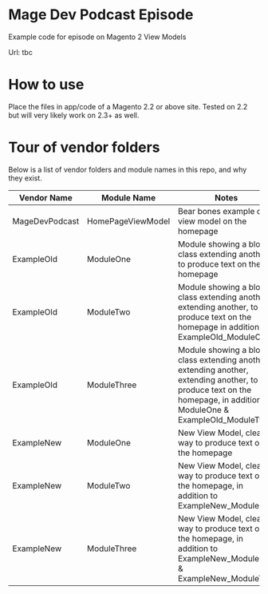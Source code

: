 # Mage Dev Podcast Episode
Example code for episode on Magento 2 View Models

Url: tbc

# How to use
Place the files in app/code of a Magento 2.2 or above site. Tested on 2.2 but will very likely work on 2.3+ as well.

# Tour of vendor folders
Below is a list of vendor folders and module names in this repo, and why they exist.

Vendor Name | Module Name  | Notes
--- | --- | ---
MageDevPodcast | HomePageViewModel | Bear bones example of a view model on the homepage
ExampleOld | ModuleOne |Module showing a block class extending another, to produce text on the homepage
ExampleOld | ModuleTwo |Module showing a block class extending another, extending another, to produce text on the homepage in addition to ExampleOld_ModuleOne
ExampleOld | ModuleThree |Module showing a block class extending another, extending another, extending another, to produce text on the homepage, in addition to ModuleOne & ExampleOld_ModuleTwo
ExampleNew | ModuleOne |New View Model, cleaner way to produce text on the homepage
ExampleNew | ModuleTwo |New View Model, cleaner way to produce text on the homepage, in addition to ExampleNew_ModuleOne
ExampleNew | ModuleThree |New View Model, cleaner way to produce text on the homepage, in addition to ExampleNew_ModuleOne & ExampleNew_ModuleTwo
